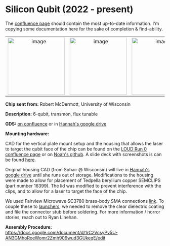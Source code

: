 # Silicon Qubit (2022 - present)

The [confluence page](https://confluence.qscience.org/display/1HTCSA/LOUD+Qubit+Information) should contain the most up-to-date information.  I'm copying some documentation here for the sake of completion & find-ability.

|                          |                         |                         |
:-------------------------:|:-------------------------:|:-------------------------:
| <img height="180" alt="image" src="https://github.com/CosmiQuantum/MEMS_docs/assets/80175523/bc01cb06-8b94-4959-ab34-de290878caa0"> | <img height="180" alt="image" src="https://github.com/CosmiQuantum/MEMS_docs/assets/80175523/c71f7d0a-e513-4b45-ac43-4b674dfc5dca"> | <img height="180" alt="image" src="https://github.com/CosmiQuantum/MEMS_docs/assets/80175523/2efcfc5b-703d-4490-a971-24898f2d396e"> |


**Chip sent from:** Robert McDermott, University of Wisconsin

**Description:** 6-qubit, transmon, flux tunable

**GDS:**  [on confluence](https://confluence.qscience.org/display/1HTCSA/LOUD+Qubit+Information) or in [Hannah's google drive](https://confluence.qscience.org/display/1HTCSA/LOUD+Run+0)

**Mounting hardware:**

CAD for the vertical plate mount setup and the housing that allows the laser to target the qubit face of the chip can be found on the [LOUD Run 0 confluence page](https://confluence.qscience.org/display/1HTCSA/LOUD+Run+0) or on [Noah's github](https://github.com/DMQIS/MEMS-Files/tree/main/Qubit%20Shielding%20and%20Vertical%20Mounting%20(LOUD%40FNAL)).  A slide deck with screenshots is can be found [here](https://docs.google.com/presentation/d/1sND7RMgMMk70a31Rg481XioxQ6hrN5_8RU9UVdVVe78/edit).

Original housing CAD (from Sohair @ Wisconsin) will live in [Hannah's google drive](https://drive.google.com/drive/folders/1bIHQOvmc7aGEr-w6ycrQkU6Gjyfek3Ee?usp=sharing) until she runs out of storage. Modifications to the housing were made to allow for placement of Tedpella beryllium copper SEMCLIPS (part number 16399). The lid was modified to prevent interference with the clips, and to allow for a laser to target the face of the chip.

We used Fairview Microwave SC3780 brass-body SMA connections [link](https://www.fairviewmicrowave.com/sma-female-standard-stub-terminal-connector-sc3780-p.aspx).  To couple these to [launchers](https://docs.google.com/presentation/d/1XKIf3wjvsy5p94QN2V_WfJTVtp26N7UfMl-MsroAJNQ/edit#slide=id.p), we needed to remove the clear dielectric coating and file the connector stub before soldering.  For more information / horror stories, reach out to Ryan Linehan.

**Assembly Procedure:** https://docs.google.com/document/d/1rCzVcsyPv5U-AN3GMhoRoeWomr2Zmh909wud3GUkeqE/edit
